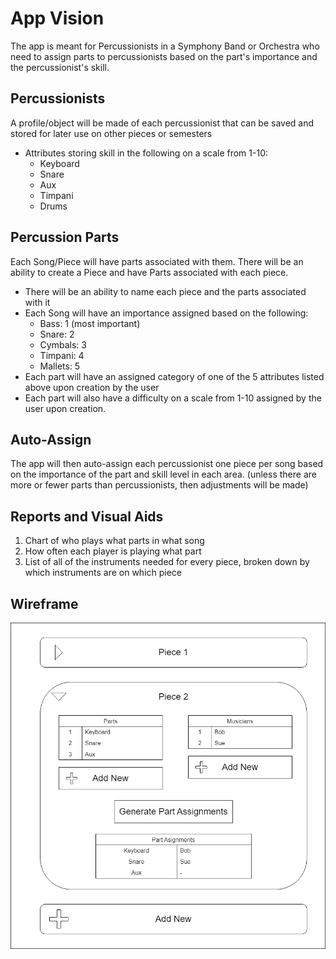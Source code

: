 # App Vision

The app is meant for Percussionists in a Symphony Band or Orchestra who need to assign parts to percussionists based on the part's importance and the percussionist's skill.

## Percussionists

A profile/object will be made of each percussionist that can be saved and stored for later use on other pieces or semesters
- Attributes storing skill in the following on a scale from 1-10:
  - Keyboard
  - Snare
  - Aux
  - Timpani
  - Drums

## Percussion Parts

Each Song/Piece will have parts associated with them. There will be an ability to create a Piece and have Parts associated with each piece. 
- There will be an ability to name each piece and the parts associated with it
- Each Song will have an importance assigned based on the following:
  - Bass: 1 (most important)
  - Snare: 2
  - Cymbals: 3
  - Timpani: 4
  - Mallets: 5
- Each part will have an assigned category of one of the 5 attributes listed above upon creation by the user
- Each part will also have a difficulty on a scale from 1-10 assigned by the user upon creation.

## Auto-Assign

The app will then auto-assign each percussionist one piece per song based on the importance of the part and skill level in each area. (unless there are more or fewer parts than percussionists, then adjustments will be made)

## Reports and Visual Aids

1. Chart of who plays what parts in what song
2. How often each player is playing what part
3. List of all of the instruments needed for every piece, broken down by which instruments are on which piece 

## Wireframe

![Part Assigner Web App Wireframe](https://github.com/calquinton/part-assigner/blob/main/images/Part%20Assigner%20Web%20App%20Wireframe.png)
